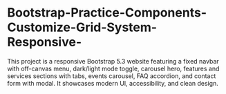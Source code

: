# Bootstrap-Practice-Components-Customize-Grid-System-Responsive-
This project is a responsive Bootstrap 5.3 website featuring a fixed navbar with off-canvas menu, dark/light mode toggle, carousel hero, features and services sections with tabs, events carousel, FAQ accordion, and contact form with modal. It showcases modern UI, accessibility, and clean design.
